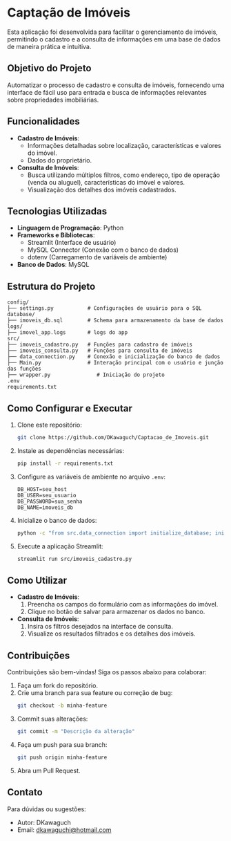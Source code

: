 # Captação de Imóveis

Esta aplicação foi desenvolvida para facilitar o gerenciamento de imóveis, permitindo o cadastro e a consulta de informações em uma base de dados de maneira prática e intuitiva.

## Objetivo do Projeto

Automatizar o processo de cadastro e consulta de imóveis, fornecendo uma interface de fácil uso para entrada e busca de informações relevantes sobre propriedades imobiliárias.

## Funcionalidades

- **Cadastro de Imóveis**:
  - Informações detalhadas sobre localização, características e valores do imóvel.
  - Dados do proprietário.
- **Consulta de Imóveis**:
  - Busca utilizando múltiplos filtros, como endereço, tipo de operação (venda ou aluguel), características do imóvel e valores.
  - Visualização dos detalhes dos imóveis cadastrados.

## Tecnologias Utilizadas

- **Linguagem de Programação**: Python
- **Frameworks e Bibliotecas**:
  - Streamlit (Interface de usuário)
  - MySQL Connector (Conexão com o banco de dados)
  - dotenv (Carregamento de variáveis de ambiente)
- **Banco de Dados**: MySQL

## Estrutura do Projeto

```plaintext
config/
├── settings.py           # Configurações de usuário para o SQL
database/
├── imoveis_db.sql        # Schema para armazenamento da base de dados
logs/
├── imovel_app.logs       # logs do app
src/
├── imoveis_cadastro.py   # Funções para cadastro de imóveis
├── imoveis_consulta.py   # Funções para consulta de imóveis
├── data_connection.py    # Conexão e inicialização do banco de dados
├── Main.py               # Interação principal com o usuário e junção das funções
├── wrapper.py               # Iniciação do projeto
.env
requirements.txt
```

## Como Configurar e Executar

1. Clone este repositório:
   ```bash
   git clone https://github.com/DKawaguch/Captacao_de_Imoveis.git
   ```
2. Instale as dependências necessárias:
   ```bash
   pip install -r requirements.txt
   ```
3. Configure as variáveis de ambiente no arquivo `.env`:
   ```plaintext
   DB_HOST=seu_host
   DB_USER=seu_usuario
   DB_PASSWORD=sua_senha
   DB_NAME=imoveis_db
   ```
4. Inicialize o banco de dados:
   ```bash
   python -c "from src.data_connection import initialize_database; initialize_database()"
   ```
5. Execute a aplicação Streamlit:
   ```bash
   streamlit run src/imoveis_cadastro.py
   ```

## Como Utilizar

- **Cadastro de Imóveis**:
  1. Preencha os campos do formulário com as informações do imóvel.
  2. Clique no botão de salvar para armazenar os dados no banco.
- **Consulta de Imóveis**:
  1. Insira os filtros desejados na interface de consulta.
  2. Visualize os resultados filtrados e os detalhes dos imóveis.

## Contribuições

Contribuições são bem-vindas! Siga os passos abaixo para colaborar:

1. Faça um fork do repositório.
2. Crie uma branch para sua feature ou correção de bug:
   ```bash
   git checkout -b minha-feature
   ```
3. Commit suas alterações:
   ```bash
   git commit -m "Descrição da alteração"
   ```
4. Faça um push para sua branch:
   ```bash
   git push origin minha-feature
   ```
5. Abra um Pull Request.

## Contato

Para dúvidas ou sugestões:

- Autor: DKawaguch
- Email: dkawaguchi@hotmail.com

